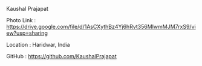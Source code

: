 

Kaushal Prajapat

Photo Link : https://drive.google.com/file/d/1AsCXythBz4Yj6hRvt356MIwmMJM7rxS9/view?usp=sharing

Location : Haridwar, India

GitHub : https://github.com/KaushalPrajapat
